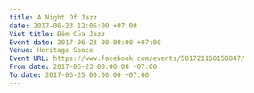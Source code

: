 ```yaml
---
title: A Night Of Jazz
date: 2017-06-23 12:06:00 +07:00
Viet title: Đêm Của Jazz
Event date: 2017-06-23 00:00:00 +07:00
Venue: Heritage Space
Event URL: https://www.facebook.com/events/501721150158847/
From date: 2017-06-23 00:00:00 +07:00
To date: 2017-06-25 00:00:00 +07:00
---
```

